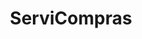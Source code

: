 ---
title: "ServiCompras"
url: /ciudad-autonoma-de-buenos-aires/servicompras-avenida-manuel-ricardo-trelles/
shop: comodidad
---